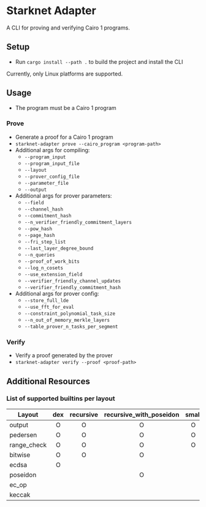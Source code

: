 # Starknet Adapter

A CLI for proving and verifying Cairo 1 programs.

## Setup
- Run `cargo install --path .` to build the project and install the CLI

Currently, only Linux platforms are supported.

## Usage
- The program must be a Cairo 1 program


### Prove
- Generate a proof for a Cairo 1 program
- `starknet-adapter prove --cairo_program <program-path>`
- Additional args for compiling:
  - `--program_input`
  - `--program_input_file`
  - `--layout`
  - `--prover_config_file`
  - `--parameter_file`
  - `--output`
- Additional args for prover parameters:
  - `--field`
  - `--channel_hash`
  - `--commitment_hash`
  - `--n_verifier_friendly_commitment_layers`
  - `--pow_hash`
  - `--page_hash`
  - `--fri_step_list`
  - `--last_layer_degree_bound`
  - `--n_queries`
  - `--proof_of_work_bits`
  - `--log_n_cosets`
  - `--use_extension_field`
  - `--verifier_friendly_channel_updates`
  - `--verifier_friendly_commitment_hash`
- Additional args for prover config:
  - `--store_full_lde`
  - `--use_fft_for_eval`
  - `--constraint_polynomial_task_size`
  - `--n_out_of_memory_merkle_layers`
  - `--table_prover_n_tasks_per_segment`

### Verify
- Verify a proof generated by the prover
- `starknet-adapter verify --proof <proof-path>`

## Additional Resources
### List of supported builtins per layout
| Layout         | dex | recursive | recursive_with_poseidon | small | starknet | starknet_with_keccak |
|----------------|:---:|:---------:|:-----------------------:|:-----:|:--------:|:--------------------:|
| output         |  O  |     O     |            O            |   O   |     O    |          O           |
| pedersen      |  O  |     O     |            O            |   O   |     O    |          O           |
| range_check    |  O  |     O     |            O            |   O   |     O    |          O           |
| bitwise        |  O  |     O     |            O            |       |     O    |          O           |
| ecdsa          |  O  |           |                         |       |     O    |          O           |
| poseidon      |     |           |            O            |       |          |                      |
| ec_op          |     |           |                         |       |     O    |          O           |
| keccak         |     |           |                         |       |          |          O           |